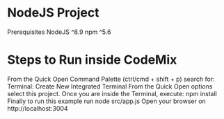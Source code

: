 # NodeJS Project
Prerequisites
NodeJS ^8.9
npm ^5.6
# Steps to Run inside CodeMix
From the Quick Open Command Palette (ctrl/cmd + shift + p) search for: Terminal: Create New Integrated Terminal
From the Quick Open options select this project.
Once you are inside the Terminal, execute: npm install
Finally to run this example run node src/app.js
Open your browser on http://localhost:3004
